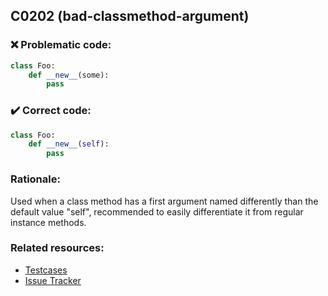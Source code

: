 ## C0202 (bad-classmethod-argument)

### :x: Problematic code:

```python
class Foo:
    def __new__(some):
        pass
```

### :heavy_check_mark: Correct code:

```python
class Foo:
    def __new__(self):
        pass
```

### Rationale:

Used when a class method has a first argument named differently than the
default value "self", recommended to easily differentiate it from regular instance methods.

### Related resources:

- [Testcases](https://github.com/PyCQA/pylint/blob/master/tests/input/func_first_arg.py)
- [Issue Tracker](https://github.com/PyCQA/pylint/issues?q=is%3Aissue+%22bad-classmethod-argument%22+OR+%22C0202%22)
